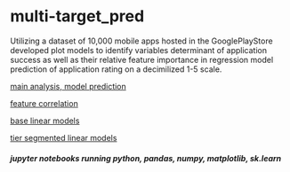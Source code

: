 # multi-target_pred
Utilizing a dataset of 10,000 mobile apps hosted in the GooglePlayStore developed plot models to identify variables determinant of application success as well as their relative feature importance in regression model prediction of application rating on a decimilized 1-5 scale.

<a href="https://github.com/cspence001/multiclass_pred/blob/main/app_pred/multi_pred.ipynb">main analysis, model prediction</a>

<a href="https://github.com/cspence001/multiclass_pred/blob/main/app_pred/tier_segmentation_correlation.ipynb">feature correlation</a>

<a href="https://github.com/cspence001/multiclass_pred/blob/main/app_pred/base_linear_models.ipynb">base linear models</a>

<a href="https://github.com/cspence001/multiclass_pred/blob/main/app_pred/cluster_linear_models.ipynb">tier segmented linear models</a>


<h5>jupyter notebooks running python, pandas, numpy, matplotlib, sk.learn </h5>
